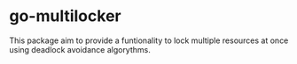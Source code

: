 # go-multilocker
This package aim to provide a funtionality to lock multiple resources at once using deadlock avoidance algorythms.
